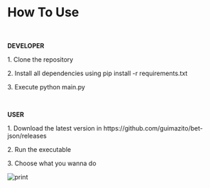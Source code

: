 <h1>How To Use</h1>

<br>

**<p>DEVELOPER</p>**
<p>1. Clone the repository</p>
<p>2. Install all dependencies using pip install -r requirements.txt</p>
<p>3. Execute python main.py</p>

<br>

**<p>USER</p>**
<p>1. Download the latest version in https://github.com/guimazito/bet-json/releases</p>
<p>2. Run the executable</p>
<p>3. Choose what you wanna do</p>

![print](https://github.com/user-attachments/assets/6aba04cd-bc52-407b-8c39-609d2011a02e)
